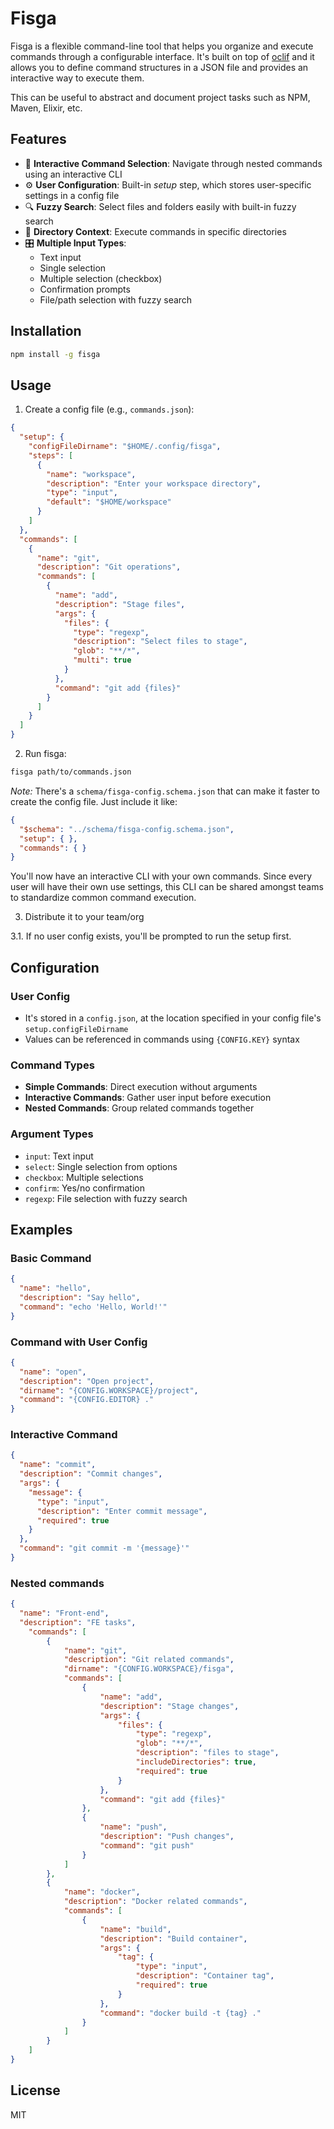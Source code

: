 # Fisga

Fisga is a flexible command-line tool that helps you organize and execute commands through a configurable interface. It's built on top of [oclif](https://oclif.io/) and it allows you to define command structures in a JSON file and provides an interactive way to execute them.

This can be useful to abstract and document project tasks such as NPM, Maven, Elixir, etc.

## Features

- 🎯 **Interactive Command Selection**: Navigate through nested commands using an interactive CLI
- ⚙️ **User Configuration**: Built-in _setup_ step, which stores user-specific settings in a config file
- 🔍 **Fuzzy Search**: Select files and folders easily with built-in fuzzy search
- 📁 **Directory Context**: Execute commands in specific directories
- 🎛️ **Multiple Input Types**:
  - Text input
  - Single selection
  - Multiple selection (checkbox)
  - Confirmation prompts
  - File/path selection with fuzzy search

## Installation

```bash
npm install -g fisga
```

## Usage

1. Create a config file (e.g., `commands.json`):
```json
{
  "setup": {
    "configFileDirname": "$HOME/.config/fisga",
    "steps": [
      {
        "name": "workspace",
        "description": "Enter your workspace directory",
        "type": "input",
        "default": "$HOME/workspace"
      }
    ]
  },
  "commands": [
    {
      "name": "git",
      "description": "Git operations",
      "commands": [
        {
          "name": "add",
          "description": "Stage files",
          "args": {
            "files": {
              "type": "regexp",
              "description": "Select files to stage",
              "glob": "**/*",
              "multi": true
            }
          },
          "command": "git add {files}"
        }
      ]
    }
  ]
}
```

2. Run fisga:
```bash
fisga path/to/commands.json
```

_Note:_ There's a `schema/fisga-config.schema.json` that can make it faster to create the config file. Just include it like:

```json
{
  "$schema": "../schema/fisga-config.schema.json",
  "setup": { },
  "commands": { }
}
```

You'll now have an interactive CLI with your own commands. Since every user will have their own use settings, this CLI can be shared amongst teams to standardize common command execution.

3. Distribute it to your team/org

3.1. If no user config exists, you'll be prompted to run the setup first.

## Configuration

### User Config
- It's stored in a `config.json`, at the location specified in your config file's `setup.configFileDirname`
- Values can be referenced in commands using `{CONFIG.KEY}` syntax

### Command Types
- **Simple Commands**: Direct execution without arguments
- **Interactive Commands**: Gather user input before execution
- **Nested Commands**: Group related commands together

### Argument Types
- `input`: Text input
- `select`: Single selection from options
- `checkbox`: Multiple selections
- `confirm`: Yes/no confirmation
- `regexp`: File selection with fuzzy search

## Examples

### Basic Command
```json
{
  "name": "hello",
  "description": "Say hello",
  "command": "echo 'Hello, World!'"
}
```

### Command with User Config
```json
{
  "name": "open",
  "description": "Open project",
  "dirname": "{CONFIG.WORKSPACE}/project",
  "command": "{CONFIG.EDITOR} ."
}
```

### Interactive Command
```json
{
  "name": "commit",
  "description": "Commit changes",
  "args": {
    "message": {
      "type": "input",
      "description": "Enter commit message",
      "required": true
    }
  },
  "command": "git commit -m '{message}'"
}
```

### Nested commands
```json
{
  "name": "Front-end",
  "description": "FE tasks",
    "commands": [
        {
            "name": "git",
            "description": "Git related commands",
            "dirname": "{CONFIG.WORKSPACE}/fisga",
            "commands": [
                {
                    "name": "add",
                    "description": "Stage changes",
                    "args": {
                        "files": {
                            "type": "regexp",
                            "glob": "**/*",
                            "description": "files to stage",
                            "includeDirectories": true,
                            "required": true
                        }
                    },
                    "command": "git add {files}"
                },
                {
                    "name": "push",
                    "description": "Push changes",
                    "command": "git push"
                }
            ]
        },
        {
            "name": "docker",
            "description": "Docker related commands",
            "commands": [
                {
                    "name": "build",
                    "description": "Build container",
                    "args": {
                        "tag": {
                            "type": "input",
                            "description": "Container tag",
                            "required": true
                        }
                    },
                    "command": "docker build -t {tag} ."
                }
            ]
        }
    ]
}
```


## License

MIT
